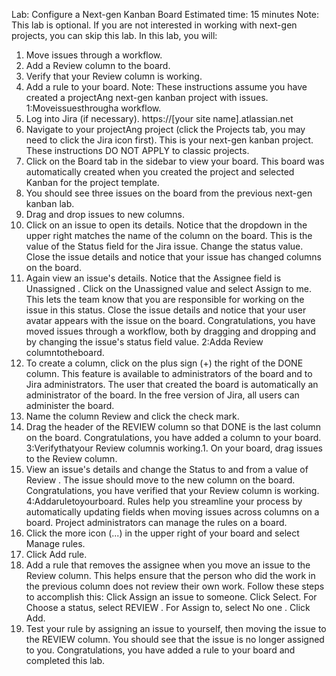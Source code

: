 Lab: Configure a Next-gen Kanban Board
Estimated time: 15 minutes
Note: This lab is optional. If you are not interested in working with next-gen projects, you can skip this lab.
In this lab, you will:
1. Move issues through a workflow.
2. Add a Review column to the board.
3. Verify that your Review column is working.
4. Add a rule to your board.
Note: These instructions assume you have created a projectAng next-gen kanban project with issues.
1:Moveissuesthrougha workflow.
1. Log into Jira (if necessary). https://[your site name].atlassian.net
2. Navigate to your projectAng project (click the Projects tab, you may need to click the Jira icon first).
This is your next-gen kanban project. These instructions DO NOT APPLY to classic projects.
3. Click on the Board tab in the sidebar to view your board. This board was automatically created when you
created the project and selected Kanban for the project template.
4. You should see three issues on the board from the previous next-gen kanban lab.
5. Drag and drop issues to new columns.
6. Click on an issue to open its details. Notice that the dropdown in the upper right matches the name of the
column on the board. This is the value of the Status field for the Jira issue. Change the status value. Close
the issue details and notice that your issue has changed columns on the board.
7. Again view an issue's details. Notice that the Assignee field is Unassigned . Click on the Unassigned
value and select Assign to me. This lets the team know that you are responsible for working on the issue in
this status. Close the issue details and notice that your user avatar appears with the issue on the board.
Congratulations, you have moved issues through a workflow, both by dragging and dropping and by changing
the issue's status field value.
2:Adda Review columntotheboard.
1. To create a column, click on the plus sign (+) the right of the DONE column. This feature is available to
administrators of the board and to Jira administrators. The user that created the board is automatically an
administrator of the board. In the free version of Jira, all users can administer the board.
2. Name the column Review and click the check mark.
3. Drag the header of the REVIEW column so that DONE is the last column on the board.
Congratulations, you have added a column to your board.
3:Verifythatyour Review columnis working.1. On your board, drag issues to the Review column.
2. View an issue's details and change the Status to and from a value of Review . The issue should move to
the new column on the board.
Congratulations, you have verified that your Review column is working.
4:Addaruletoyourboard.
Rules help you streamline your process by automatically updating fields when moving issues across columns
on a board. Project administrators can manage the rules on a board.
1. Click the more icon (...) in the upper right of your board and select Manage rules.
2. Click Add rule.
3. Add a rule that removes the assignee when you move an issue to the Review column. This helps ensure
that the person who did the work in the previous column does not review their own work. Follow these
steps to accomplish this:
Click Assign an issue to someone. Click Select.
For Choose a status, select REVIEW .
For Assign to, select No one .
Click Add.
4. Test your rule by assigning an issue to yourself, then moving the issue to the REVIEW column. You should
see that the issue is no longer assigned to you.
Congratulations, you have added a rule to your board and completed this lab.
